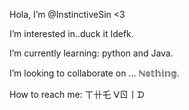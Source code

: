  Hola, I’m @InstinctiveSin <3
 

I’m interested in..duck it Idefk.


 I’m currently learning: python and Java.
 

I’m looking to collaborate on ... ℕ𝕠𝕥𝕙𝕚𝕟𝕘.
 

How to reach me: ㄒ卄乇 ᐯㄖ丨ᗪ

<!---
InstinctiveSin/InstinctiveSin is a ✨ special ✨ repository because its `README.md` (this file) appears on your GitHub profile.
You can click the Preview link to take a look at your changes.
--->
